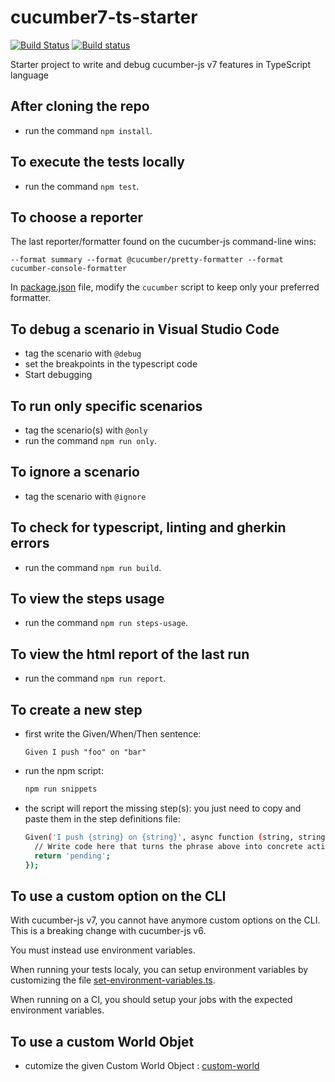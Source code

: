 # cucumber7-ts-starter

[![Build Status](https://travis-ci.org/hdorgeval/cucumber7-ts-starter.svg?branch=main)](https://travis-ci.org/hdorgeval/cucumber7-ts-starter)
[![Build status](https://ci.appveyor.com/api/projects/status/v7ing1c5m9fr0fjf?svg=true)](https://ci.appveyor.com/project/hdorgeval/cucumber7-ts-starter)

Starter project to write and debug cucumber-js v7 features in TypeScript language

## After cloning the repo

- run the command `npm install`.

## To execute the tests locally

- run the command `npm test`.

## To choose a reporter

The last reporter/formatter found on the cucumber-js command-line wins:

```text
--format summary --format @cucumber/pretty-formatter --format cucumber-console-formatter
```

In [package.json](package.json) file, modify the `cucumber` script to keep only your preferred formatter.

## To debug a scenario in Visual Studio Code

- tag the scenario with `@debug`
- set the breakpoints in the typescript code
- Start debugging

## To run only specific scenarios

- tag the scenario(s) with `@only`
- run the command `npm run only`.

## To ignore a scenario

- tag the scenario with `@ignore`

## To check for typescript, linting and gherkin errors

- run the command `npm run build`.

## To view the steps usage

- run the command `npm run steps-usage`.

## To view the html report of the last run

- run the command `npm run report`.

## To create a new step

- first write the Given/When/Then sentence:

  ```gherkin
  Given I push "foo" on "bar"
  ```

- run the npm script:

  ```sh
  npm run snippets
  ```

- the script will report the missing step(s): you just need to copy and paste them in the step definitions file:

  ```sh
  Given('I push {string} on {string}', async function (string, string2) {
    // Write code here that turns the phrase above into concrete actions
    return 'pending';
  });
  ```

## To use a custom option on the CLI

With cucumber-js v7, you cannot have anymore custom options on the CLI.
This is a breaking change with cucumber-js v6.

You must instead use environment variables.

When running your tests localy, you can setup environment variables by customizing the file [set-environment-variables.ts](env/set-environment-variables.ts).

When running on a CI, you should setup your jobs with the expected environment variables.

## To use a custom World Objet

- cutomize the given Custom World Object : [custom-world](world/custom-world.ts)
